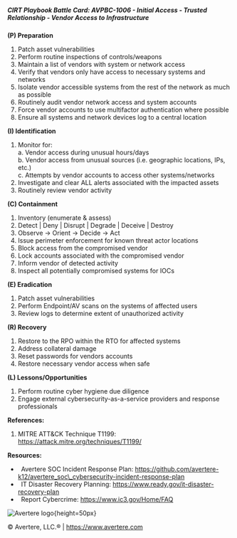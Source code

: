 ##### CIRT Playbook Battle Card: **AVPBC-1006 - Initial Access - Trusted Relationship - Vendor Access to Infrastructure**

**(P) Preparation**

1.  Patch asset vulnerabilities
2.  Perform routine inspections of controls/weapons
3.  Maintain a list of vendors with system or network access
4.  Verify that vendors only have access to necessary systems and networks
5.  Isolate vendor accessible systems from the rest of the network as much as possible
6.  Routinely audit vendor network access and system accounts
7.  Force vendor accounts to use multifactor authentication where possible
8.  Ensure all systems and network devices log to a central location

**(I) Identification**

1.  Monitor for:  
    a. Vendor access during unusual hours/days  
    b. Vendor access from unusual sources (i.e. geographic locations, IPs, etc.)  
    c. Attempts by vendor accounts to access other systems/networks
2.  Investigate and clear ALL alerts associated with the impacted assets
3.  Routinely review vendor activity

**(C) Containment**

1.  Inventory (enumerate & assess)
2.  Detect | Deny | Disrupt | Degrade | Deceive | Destroy
3.  Observe -> Orient -> Decide -> Act
4.  Issue perimeter enforcement for known threat actor locations
5.  Block access from the compromised vendor
6.  Lock accounts associated with the compromised vendor
7.  Inform vendor of detected activity
8.  Inspect all potentially compromised systems for IOCs

**(E) Eradication**

1.  Patch asset vulnerabilities
2.  Perform Endpoint/AV scans on the systems of affected users
3.  Review logs to determine extent of unauthorized activity

**(R) Recovery**

1.  Restore to the RPO within the RTO for affected systems
2.  Address collateral damage
3.  Reset passwords for vendors accounts
4.  Restore necessary vendor access when safe

**(L) Lessons/Opportunities**

1.  Perform routine cyber hygiene due diligence
2.  Engage external cybersecurity-as-a-service providers and response professionals

**References:**

1.  MITRE ATT&CK Technique T1199: https://attack.mitre.org/techniques/T1199/

**Resources:**

*    Avertere SOC Incident Response Plan: https://github.com/avertere-k12/avertere_soc\_cybersecurity-incident-response-plan
*    IT Disaster Recovery Planning: https://www.ready.gov/it-disaster-recovery-plan
*    Report Cybercrime: https://www.ic3.gov/Home/FAQ

![Avertere logo](https://example.com/averttere-logo.jpg){height=50px}

  
© Avertere, LLC.® | https://www.avertere.com
